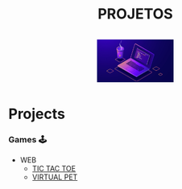 <h1 align="center"> PROJETOS <br /> <br />
  <img src="projects.png" width="30%" height="30%">
</h1>

# Projects

### Games 🕹️
  - WEB
      * [TIC TAC TOE](https://github.com/ThiagoOrlandini/Projetos/games/tic%20tac%20toe/web/index.html)
      * [VIRTUAL PET](https://github.com/ThiagoOrlandini/Projetos/games/virtual%20pet/web/index.html)
  
